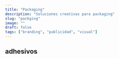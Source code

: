 ```yaml
---
title: "Packaging"
description: "Soluciones creativas para packaging"
slug: "packging"
image: ""
draft: false
tags: ["branding", "publicidad", "visual"]
---
```


## adhesivos